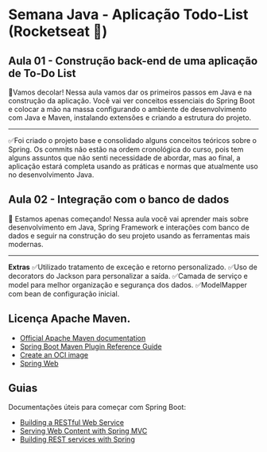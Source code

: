 # Semana Java - Aplicação Todo-List (Rocketseat 🚀)

## Aula 01 - Construção back-end de uma aplicação de To-Do List 
🚨Vamos decolar! Nessa aula vamos dar os primeiros passos em Java e na construção da aplicação. Você vai ver conceitos essenciais do Spring Boot e colocar a mão na massa configurando o ambiente de desenvolvimento com Java e Maven, instalando extensões e criando a estrutura do projeto.

-----------

✅Foi criado o projeto base e consolidado alguns conceitos teóricos sobre o Spring. Os commits não estão na ordem cronológica do curso, pois tem alguns assuntos que não senti necessidade de abordar, mas ao final, a aplicação estará completa usando as práticas e normas que atualmente uso no desenvolvimento Java.

## Aula 02 - Integração com o banco de dados
💾 Estamos apenas começando! Nessa aula você vai aprender mais sobre desenvolvimento em Java, Spring Framework e interações com banco de dados e seguir na construção do seu projeto usando as ferramentas mais modernas.

-----------

**Extras**
✅Utilizado tratamento de exceção e retorno personalizado.
✅Uso de decorators do Jackson para personalizar a saída.
✅Camada de serviço e model para melhor organização e segurança dos dados.
✅ModelMapper com bean de configuração inicial.


## Licença Apache Maven.
* [Official Apache Maven documentation](https://maven.apache.org/guides/index.html)
* [Spring Boot Maven Plugin Reference Guide](https://docs.spring.io/spring-boot/docs/3.0.11/maven-plugin/reference/html/)
* [Create an OCI image](https://docs.spring.io/spring-boot/docs/3.0.11/maven-plugin/reference/html/#build-image)
* [Spring Web](https://docs.spring.io/spring-boot/docs/3.0.11/reference/htmlsingle/index.html#web)

## Guias
Documentações úteis para começar com Spring Boot:

* [Building a RESTful Web Service](https://spring.io/guides/gs/rest-service/)
* [Serving Web Content with Spring MVC](https://spring.io/guides/gs/serving-web-content/)
* [Building REST services with Spring](https://spring.io/guides/tutorials/rest/)

